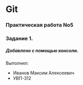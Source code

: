 # Git
### Практическая работа No5 
### Задание 1.
##### Добавлено с помощью консоли.
Выполнил:
* Иванов Максим Алексеевич
* УВП-312
